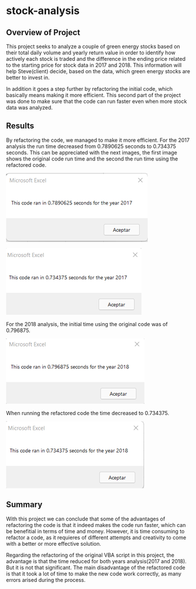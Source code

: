 # stock-analysis

## Overview of Project

This project seeks to analyze a couple of green energy stocks based on their total daily volume and yearly return value in order to identify how actively each stock is traded and the difference in the ending price related to the starting price for stock data in 2017 and 2018. This information will help Steve(client) decide, based on the data, which green energy stocks are better to invest in. 

In addition it goes a step further by refactoring the initial code, which basically means making it more efficient. This second part of the project was done to make sure that the code can run faster even when more stock data was analyzed.

## Results

By refactoring the code, we managed to make it more efficient. For the 2017 analysis the run time decreased from 0.7890625 seconds to 0.734375 seconds. This  can be appreciated with the next images, the first image shows the original code run time and the second the run time using the refactored code. 

![](Resources/Original_Code_2017.png)

![](Resources/VBA_Challenge_2017.png)

For the 2018 analysis, the initial time using the original code was of 0.796875. 

![](Resources/Original_Code_2018.png)

When running the refactored code the time decreased to 0.734375. 

![](Resources/VBA_Challenge_2018.png)
## Summary

With this project we can conclude that some of the advantages of refactoring the code is that it indeed makes the code run faster, which can be benefitial in terms of time and money. However, it is time consuming to refactor a code, as it requieres of different attempts and creativity to come with a better or more effective solution. 

Regarding the refactoring of the original VBA script in this project, the advantage is that the time reduced for both years analysis(2017 and 2018). But it is not that significant. The main disadvantage of the refactored code is that it took a lot of time to make the new code work correctly, as many errors arised during the process.  






